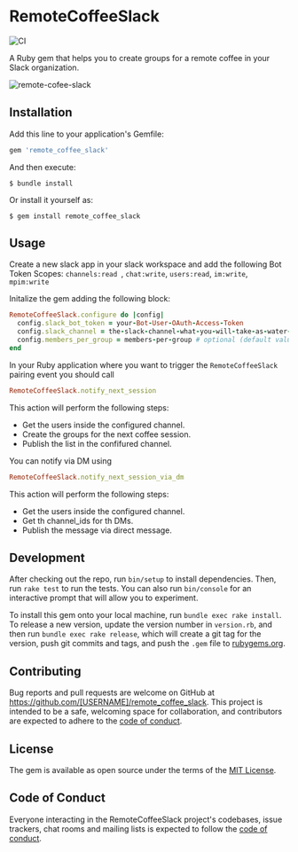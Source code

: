 # RemoteCoffeeSlack
![CI](https://github.com/Calzada-Code/remote-coffee-slack/workflows/CI/badge.svg)

A Ruby gem that helps you to create groups for a remote coffee in your Slack organization.

![remote-cofee-slack](./remote-coffee-slack.png)


## Installation

Add this line to your application's Gemfile:

```ruby
gem 'remote_coffee_slack'
```

And then execute:

    $ bundle install

Or install it yourself as:

    $ gem install remote_coffee_slack


## Usage

Create a new slack app in your slack workspace and add the following Bot Token Scopes:
`channels:read `, `chat:write`, `users:read`, `im:write`, `mpim:write`

Initalize the gem adding the following block:

```ruby
RemoteCoffeeSlack.configure do |config|
  config.slack_bot_token = your-Bot-User-OAuth-Access-Token
  config.slack_channel = the-slack-channel-what-you-will-take-as-water-cooler # optional (default value is #general)
  config.members_per_group = members-per-group # optional (default value is 2)
end
```

In your Ruby application where you want to trigger the `RemoteCoffeeSlack` pairing event you should call

```ruby
RemoteCoffeeSlack.notify_next_session
```
This action will perform the following steps:
- Get the users inside the configured channel.
- Create the groups for the next coffee session.
- Publish the list in the confifured channel.

You can notify via DM using

```ruby
RemoteCoffeeSlack.notify_next_session_via_dm
```

This action will perform the following steps:
- Get the users inside the configured channel.
- Get th channel_ids for th DMs.
- Publish the message via direct message.

## Development

After checking out the repo, run `bin/setup` to install dependencies. Then, run `rake test` to run the tests. You can also run `bin/console` for an interactive prompt that will allow you to experiment.

To install this gem onto your local machine, run `bundle exec rake install`. To release a new version, update the version number in `version.rb`, and then run `bundle exec rake release`, which will create a git tag for the version, push git commits and tags, and push the `.gem` file to [rubygems.org](https://rubygems.org).

## Contributing

Bug reports and pull requests are welcome on GitHub at https://github.com/[USERNAME]/remote_coffee_slack. This project is intended to be a safe, welcoming space for collaboration, and contributors are expected to adhere to the [code of conduct](https://github.com/Calzada-Code/remote-coffee-slack/blob/master/CODE_OF_CONDUCT.md).


## License

The gem is available as open source under the terms of the [MIT License](https://opensource.org/licenses/MIT).

## Code of Conduct

Everyone interacting in the RemoteCoffeeSlack project's codebases, issue trackers, chat rooms and mailing lists is expected to follow the [code of conduct](https://github.com/Calzada-Code/remote-coffee-slack/blob/master/CODE_OF_CONDUCT.md).
